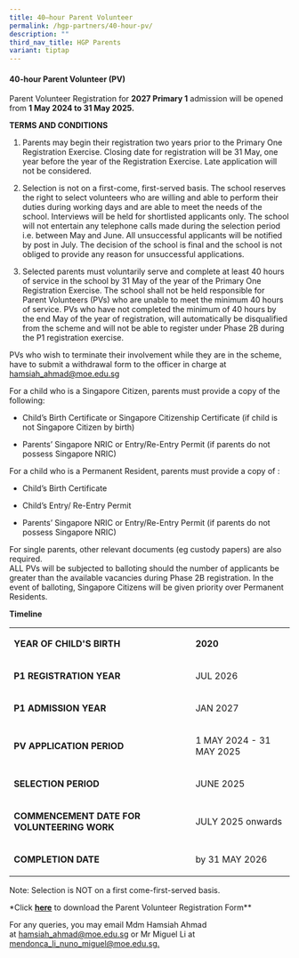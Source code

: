 ```yaml
---
title: 40–hour Parent Volunteer
permalink: /hgp-partners/40-hour-pv/
description: ""
third_nav_title: HGP Parents
variant: tiptap
---
```

<h4><strong>40-hour Parent Volunteer (PV)</strong></h4>
<p>Parent Volunteer Registration for&nbsp;<strong>2027 Primary 1</strong>&nbsp;admission
will be opened from&nbsp;<strong>1 May 2024 to 31 May 2025.</strong>
</p>
<p><strong>TERMS AND CONDITIONS</strong>
</p>
<ol data-tight="true" class="tight">
<li>
<p>Parents may begin their registration two years prior to the Primary One
Registration Exercise. Closing date for registration will be 31 May, one
year before the year of the Registration Exercise. Late application will
not be considered.</p>
</li>
<li>
<p>Selection is not on a first-come, first-served basis. The school reserves
the right to select volunteers who are willing and able to perform their
duties during working days and are able to meet the needs of the school.
Interviews will be held for shortlisted applicants only. The school will
not entertain any telephone calls made during the selection period i.e.
between May and June. All unsuccessful applicants will be notified by post
in July. The decision of the school is final and the school is not obliged
to provide any reason for unsuccessful applications.&nbsp;</p>
</li>
<li>
<p>Selected parents must voluntarily serve and complete at least 40 hours
of service in the school by 31 May of the year of the Primary One Registration
Exercise. The school shall not be held responsible for Parent Volunteers
(PVs) who are unable to meet the minimum 40 hours of service. PVs who have
not completed the minimum of 40 hours by the end May of the year of registration,
will automatically be disqualified from the scheme and will not be able
to register under Phase 2B during the P1 registration exercise.</p>
</li>
</ol>
<p>PVs who wish to terminate their involvement while they are in the scheme,
have to submit a withdrawal form to the officer in charge at <a href="hamsiah_ahmad@moe.edu.sg" rel="noopener noreferrer nofollow" target="_blank">hamsiah_ahmad@moe.edu.sg</a>
</p>
<p>For a child who is a Singapore Citizen, parents must provide a copy of
the following:</p>
<ul data-tight="true" class="tight">
<li>
<p>Child’s Birth Certificate or Singapore Citizenship Certificate (if child
is not Singapore Citizen by birth)</p>
</li>
<li>
<p>Parents’ Singapore NRIC or Entry/Re-Entry Permit (if parents do not possess
Singapore NRIC)</p>
</li>
</ul>
<p>For a child who is a Permanent Resident, parents must provide a copy of
:</p>
<ul data-tight="true" class="tight">
<li>
<p>Child’s Birth Certificate</p>
</li>
<li>
<p>Child’s Entry/ Re-Entry Permit</p>
</li>
<li>
<p>Parents’ Singapore NRIC or Entry/Re-Entry Permit (if parents do not possess
Singapore NRIC)</p>
</li>
</ul>
<p>For single parents, other relevant documents (eg custody papers) are also
required.
<br>ALL PVs will be subjected to balloting should the number of applicants
be greater than the available vacancies during Phase 2B registration. In
the event of balloting, Singapore Citizens will be given priority over
Permanent Residents.</p>
<p><strong>Timeline</strong>
</p>
<table style="minWidth: 50px">
<colgroup>
<col>
<col>
</colgroup>
<tbody>
<tr>
<td rowspan="1" colspan="1">
<p><strong>YEAR OF CHILD'S BIRTH</strong>
</p>
</td>
<td rowspan="1" colspan="1">
<p><strong>2020</strong>
</p>
</td>
</tr>
<tr>
<td rowspan="1" colspan="1">
<p><strong>P1 REGISTRATION YEAR</strong>
</p>
</td>
<td rowspan="1" colspan="1">
<p>JUL 2026</p>
</td>
</tr>
<tr>
<td rowspan="1" colspan="1">
<p><strong>P1 ADMISSION YEAR</strong>
</p>
</td>
<td rowspan="1" colspan="1">
<p>JAN 2027</p>
</td>
</tr>
<tr>
<td rowspan="1" colspan="1">
<p><strong>PV APPLICATION PERIOD</strong>
</p>
</td>
<td rowspan="1" colspan="1">
<p>1 MAY 2024 - 31 MAY 2025</p>
</td>
</tr>
<tr>
<td rowspan="1" colspan="1">
<p><strong>SELECTION PERIOD</strong>
</p>
</td>
<td rowspan="1" colspan="1">
<p>JUNE 2025</p>
</td>
</tr>
<tr>
<td rowspan="1" colspan="1">
<p><strong>COMMENCEMENT DATE FOR VOLUNTEERING WORK</strong>
</p>
</td>
<td rowspan="1" colspan="1">
<p>JULY 2025 onwards</p>
</td>
</tr>
<tr>
<td rowspan="1" colspan="1">
<p><strong>COMPLETION DATE</strong>
</p>
</td>
<td rowspan="1" colspan="1">
<p>by 31 MAY 2026</p>
</td>
</tr>
</tbody>
</table>
<p>Note: Selection is NOT on a first come-first-served basis.</p>
<p>*Click <strong><a href="https://form.gov.sg/5d5b7b8b1d6c350019ea6eb2" rel="noopener noreferrer nofollow" target="_blank">here</a></strong>&nbsp;to
download the Parent Volunteer Registration Form**</p>
<p>For any queries, you may email Mdm Hamsiah Ahmad at&nbsp;<a href="mailto:hamsiah_ahmad@moe.edu.sg" rel="noopener noreferrer nofollow" target="_blank">hamsiah_ahmad@moe.edu.sg</a>&nbsp;or
Mr Miguel Li at <a href="mendonca_li_nuno_miguel@moe.edu.sg" rel="noopener noreferrer nofollow" target="_blank">mendonca_li_nuno_miguel@moe.edu.sg.</a>
</p>